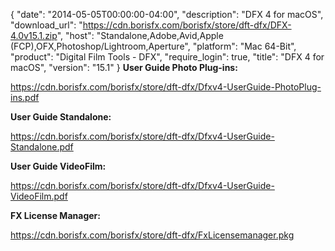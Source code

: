 {
  "date": "2014-05-05T00:00:00-04:00",
  "description": "DFX 4 for macOS",
  "download_url": "https://cdn.borisfx.com/borisfx/store/dft-dfx/DFX-4.0v15.1.zip",
  "host": "Standalone,Adobe,Avid,Apple (FCP),OFX,Photoshop/Lightroom,Aperture",
  "platform": "Mac 64-Bit",
  "product": "Digital Film Tools - DFX",
  "require_login": true,
  "title": "DFX 4 for macOS",
  "version": "15.1"
}
**User Guide Photo Plug-ins:**

https://cdn.borisfx.com/borisfx/store/dft-dfx/Dfxv4-UserGuide-PhotoPlug-ins.pdf

**User Guide Standalone:**

https://cdn.borisfx.com/borisfx/store/dft-dfx/Dfxv4-UserGuide-Standalone.pdf

**User Guide VideoFilm:**

https://cdn.borisfx.com/borisfx/store/dft-dfx/Dfxv4-UserGuide-VideoFilm.pdf

**FX License Manager:**

https://cdn.borisfx.com/borisfx/store/dft-dfx/FxLicensemanager.pkg
